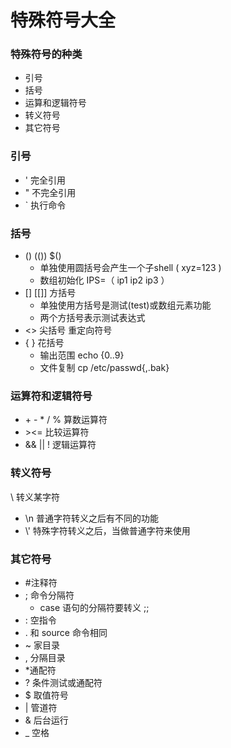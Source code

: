 # 特殊符号大全

### 特殊符号的种类

* 引号
* 括号
* 运算和逻辑符号
* 转义符号
* 其它符号



### 引号

* ' 完全引用
* " 不完全引用
* \` 执行命令



### 括号

* ()    (())    $()
  * 单独使用圆括号会产生一个子shell ( xyz=123 )
  * 数组初始化 IPS=（ ip1 ip2 ip3 ）
* \[]    \[\[]]    方括号
  * 单独使用方括号是测试(test)或数组元素功能
  * 两个方括号表示测试表达式
* <>    尖括号 重定向符号
* { }    花括号
  * 输出范围 echo {0..9}
  * 文件复制 cp /etc/passwd{,.bak}



### 运算符和逻辑符号

* \+    -    \*    /    %    算数运算符
* \><=    比较运算符
* &&    ||    !    逻辑运算符



### 转义符号

\ 转义某字符

* \n  普通字符转义之后有不同的功能
* \\'  特殊字符转义之后，当做普通字符来使用



### 其它符号

* \#注释符
* ; 命令分隔符
  * case 语句的分隔符要转义 ;;
* : 空指令
* . 和 source 命令相同
* \~ 家目录
* , 分隔目录
* \*通配符
* ? 条件测试或通配符
* $ 取值符号
* \| 管道符
* & 后台运行
* \_ 空格

